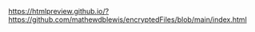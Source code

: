https://htmlpreview.github.io/?https://github.com/mathewdblewis/encryptedFiles/blob/main/index.html
